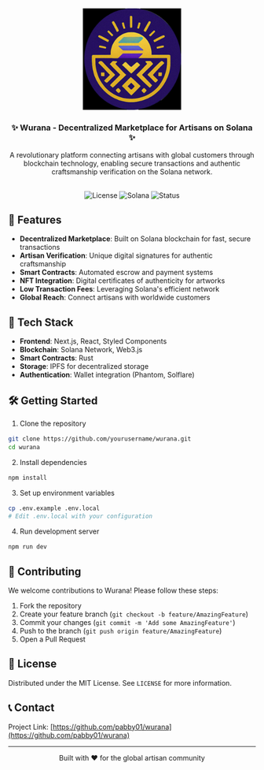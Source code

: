 <br/>
<p align="center">
  <img src="public/wura/logo.jpg" alt="Wurana Logo" width="200px">

  <h3 align="center">✨ Wurana - Decentralized Marketplace for Artisans on Solana ✨</h3>

  <p align="center">
    A revolutionary platform connecting artisans with global customers through blockchain technology, 
    enabling secure transactions and authentic craftsmanship verification on the Solana network.
    <br/>
    <br/>
  </p>
</p>

<div align="center">

![License](https://img.shields.io/badge/license-MIT-blue) ![Solana](https://img.shields.io/badge/Solana-Blockchain-blue) ![Status](https://img.shields.io/badge/status-development-orange)

</div>

## 🌟 Features

- **Decentralized Marketplace**: Built on Solana blockchain for fast, secure transactions
- **Artisan Verification**: Unique digital signatures for authentic craftsmanship
- **Smart Contracts**: Automated escrow and payment systems
- **NFT Integration**: Digital certificates of authenticity for artworks
- **Low Transaction Fees**: Leveraging Solana's efficient network
- **Global Reach**: Connect artisans with worldwide customers

## 🚀 Tech Stack

- **Frontend**: Next.js, React, Styled Components
- **Blockchain**: Solana Network, Web3.js
- **Smart Contracts**: Rust
- **Storage**: IPFS for decentralized storage
- **Authentication**: Wallet integration (Phantom, Solflare)

## 🛠 Getting Started

1. Clone the repository

```bash
git clone https://github.com/yourusername/wurana.git
cd wurana
```

2. Install dependencies

```bash
npm install
```

3. Set up environment variables

```bash
cp .env.example .env.local
# Edit .env.local with your configuration
```

4. Run development server

```bash
npm run dev
```

## 🤝 Contributing

We welcome contributions to Wurana! Please follow these steps:

1. Fork the repository
2. Create your feature branch (`git checkout -b feature/AmazingFeature`)
3. Commit your changes (`git commit -m 'Add some AmazingFeature'`)
4. Push to the branch (`git push origin feature/AmazingFeature`)
5. Open a Pull Request

## 📜 License

Distributed under the MIT License. See `LICENSE` for more information.

## 📞 Contact

Project Link: [https://github.com/pabby01/wurana](https://github.com/pabby01/wurana)

---

<p align="center">Built with ❤️ for the global artisan community</p>
